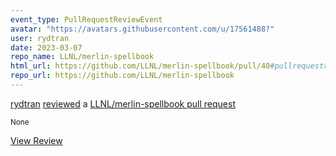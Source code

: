```yaml
---
event_type: PullRequestReviewEvent
avatar: "https://avatars.githubusercontent.com/u/17561488?"
user: rydtran
date: 2023-03-07
repo_name: LLNL/merlin-spellbook
html_url: https://github.com/LLNL/merlin-spellbook/pull/40#pullrequestreview-1327552082
repo_url: https://github.com/LLNL/merlin-spellbook
---
```


<a href='https://github.com/rydtran' target='_blank'>rydtran</a> <a href='https://github.com/LLNL/merlin-spellbook/pull/40#pullrequestreview-1327552082' target='_blank'>reviewed</a> a <a href='https://github.com/LLNL/merlin-spellbook/pull/40' target='_blank'>LLNL/merlin-spellbook pull request</a>

<small>None</small>

<a href='https://github.com/LLNL/merlin-spellbook/pull/40#pullrequestreview-1327552082' target='_blank'>View Review</a>